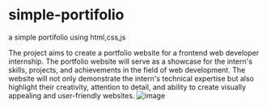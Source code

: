 # simple-portifolio
a simple portifolio using html,css,js



The project aims to create a portfolio website for a frontend web developer internship. The portfolio website will serve as a showcase for the intern's skills, projects, and achievements in the field of web development. The website will not only demonstrate the intern's technical expertise but also highlight their creativity, attention to detail, and ability to create visually appealing and user-friendly websites.
![image](https://github.com/Deepak3168/simple-portifolio/assets/120580841/7df2319c-2fd5-43d5-a398-521d3f4ba345)
